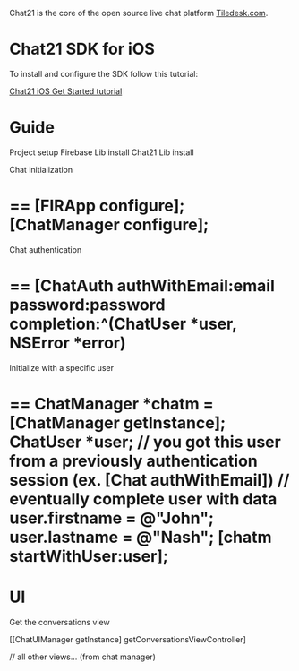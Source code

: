 Chat21 is the core of the open source live chat platform [Tiledesk.com](http://www.tiledesk.com).

# Chat21 SDK for iOS

To install and configure the SDK follow this tutorial:

[Chat21 iOS Get Started tutorial](http://www.chat21.org/docs/ios/get-started/)

# Guide




Project setup
	Firebase Lib install
	Chat21 Lib install

Chat initialization

==
[FIRApp configure];
[ChatManager configure];
==

Chat authentication

==
[ChatAuth authWithEmail:email password:password completion:^(ChatUser *user, NSError *error)
==

Initialize with a specific user

==
ChatManager *chatm = [ChatManager getInstance];
ChatUser *user; // you got this user from a previously authentication session (ex. [Chat authWithEmail])
// eventually complete user with data 
user.firstname = @"John";
user.lastname = @"Nash";
[chatm startWithUser:user];
==

# UI

Get the conversations view

[[ChatUIManager getInstance] getConversationsViewController]

// all other views... (from chat manager)



